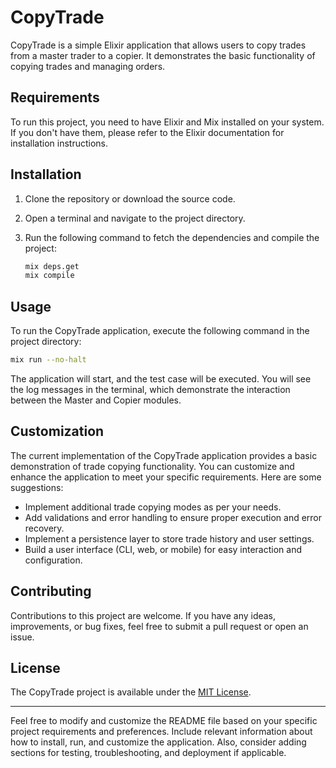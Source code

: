 # CopyTrade

CopyTrade is a simple Elixir application that allows users to copy trades from a master trader to a copier. It demonstrates the basic functionality of copying trades and managing orders.

## Requirements

To run this project, you need to have Elixir and Mix installed on your system. If you don't have them, please refer to the Elixir documentation for installation instructions.

## Installation

1. Clone the repository or download the source code.

2. Open a terminal and navigate to the project directory.

3. Run the following command to fetch the dependencies and compile the project:

   ```bash
   mix deps.get
   mix compile
   ```

## Usage

To run the CopyTrade application, execute the following command in the project directory:

```bash
mix run --no-halt
```

The application will start, and the test case will be executed. You will see the log messages in the terminal, which demonstrate the interaction between the Master and Copier modules.

## Customization

The current implementation of the CopyTrade application provides a basic demonstration of trade copying functionality. You can customize and enhance the application to meet your specific requirements. Here are some suggestions:

- Implement additional trade copying modes as per your needs.
- Add validations and error handling to ensure proper execution and error recovery.
- Implement a persistence layer to store trade history and user settings.
- Build a user interface (CLI, web, or mobile) for easy interaction and configuration.

## Contributing

Contributions to this project are welcome. If you have any ideas, improvements, or bug fixes, feel free to submit a pull request or open an issue.

## License

The CopyTrade project is available under the [MIT License](LICENSE).

---

Feel free to modify and customize the README file based on your specific project requirements and preferences. Include relevant information about how to install, run, and customize the application. Also, consider adding sections for testing, troubleshooting, and deployment if applicable.